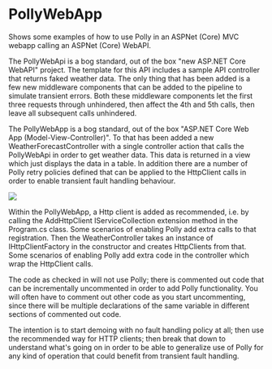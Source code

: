 # PollyWebApp

Shows some examples of how to use Polly in an ASPNet (Core) MVC webapp calling an ASPNet (Core) WebAPI.

The PollyWebApi is a bog standard, out of the box "new ASP.NET Core WebAPI" project.  The template for this API includes a sample API controller that returns faked weather data.  The only thing that has been added is a few new middleware components that can be added to the pipeline to simulate transient errors.  Both these middleware components let the first three requests through unhindered, then affect the 4th and 5th calls, then leave all subsequent calls unhindered.

The PollyWebApp is a bog standard, out of the box "ASP.NET Core Web App (Model-View-Controller)".  To that has been added a new WeatherForecastController with a single controller action that calls the PollyWebApi in order to get weather data.  This data is returned in a view which just displays the data in a table.  In addition there are a number of Polly retry policies defined that can be applied to the HttpClient calls in order to enable transient fault handling behaviour.

[![](https://mermaid.ink/img/pako:eNqdkk9rwzAMxb-K8GmDjhVGL2EECstgh43SDnrJRY2V1syxMlmhhNLvPoe0-1PGDvPJxk96Pz37YCq2ZDIT6b2jUNGDw61gUwZIa8He92vazNv2Js-_Ti6D5aCPCjUL7Al1RwIWFcfCF1YCT7UC19-7ZFAE3HgCIZUeWvauchRBGXYYbLq43wjc5qCCIToKCiTCEqEWbmC-eBr7X-K5H3jJZv07krjt7oLJfTI94hu9nn2LwfbZ2cS0RyFwYXA_4w1Tz6bTE9y_DFae90uKLYdIf_p4Dlu4yu9m8TrFNhbElICZmIakQWfT8x0GhtKkmRsqTZa2lmrsvJamDMck7doUBRXWKYvJavSRJgY75VUfKpOpdHQWnb7ASXX8AKiUvEg)](https://mermaid.live/edit#pako:eNqdkk9rwzAMxb-K8GmDjhVGL2EECstgh43SDnrJRY2V1syxMlmhhNLvPoe0-1PGDvPJxk96Pz37YCq2ZDIT6b2jUNGDw61gUwZIa8He92vazNv2Js-_Ti6D5aCPCjUL7Al1RwIWFcfCF1YCT7UC19-7ZFAE3HgCIZUeWvauchRBGXYYbLq43wjc5qCCIToKCiTCEqEWbmC-eBr7X-K5H3jJZv07krjt7oLJfTI94hu9nn2LwfbZ2cS0RyFwYXA_4w1Tz6bTE9y_DFae90uKLYdIf_p4Dlu4yu9m8TrFNhbElICZmIakQWfT8x0GhtKkmRsqTZa2lmrsvJamDMck7doUBRXWKYvJavSRJgY75VUfKpOpdHQWnb7ASXX8AKiUvEg)

Within the PollyWebApp, a Http client is added as recommended, i.e. by calling the AddHttpClient IServiceCollection extension method in the Program.cs class.  Some scenarios of enabling Polly add extra calls to that registration.  Then the WeatherController takes an instance of IHttpClientFactory in the constructor and creates HttpClients from that.  Some scenarios of enabling Polly add extra code in the controller which wrap the HttpClient calls.

The code as checked in will not use Polly; there is commented out code that can be incrementally uncommented in order to add Polly functionality.  You will often have to comment out other code as you start uncommenting, since there will be multiple declarations of the same variable in different sections of commented out code.

The intention is to start demoing with no fault handling policy at all; then use the recommended way for HTTP clients; then break that down to understand what's going on in order to be able to generalize use of Polly for any kind of operation that could benefit from transient fault handling.